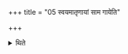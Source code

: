 +++
title = "05 स्वयमातृणायां साम गायेति"

+++

<details><summary>थिते</summary>

स्वयमातृणायां साम गायेति सम्प्रेष्यति ५
</details>
